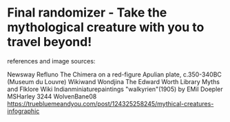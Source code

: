 # Final randomizer - Take the mythological creature with you to travel beyond!
references and image sources:

Newsway
Refluno
The Chimera on a red-figure Apulian plate, c.350-340BC (Museum du Louvre)
Wikiwand
Wondjina
The Edward Worth Library
Myths and Flklore Wiki
Indianminiaturepaintings
"walkyrien"(1905) by EMil Doepler
MSHarley 3244
WolvenBane08
https://truebluemeandyou.com/post/124325258245/mythical-creatures-infographic




